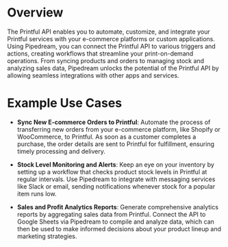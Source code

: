 # Overview

The Printful API enables you to automate, customize, and integrate your Printful services with your e-commerce platforms or custom applications. Using Pipedream, you can connect the Printful API to various triggers and actions, creating workflows that streamline your print-on-demand operations. From syncing products and orders to managing stock and analyzing sales data, Pipedream unlocks the potential of the Printful API by allowing seamless integrations with other apps and services.

# Example Use Cases

- **Sync New E-commerce Orders to Printful**: Automate the process of transferring new orders from your e-commerce platform, like Shopify or WooCommerce, to Printful. As soon as a customer completes a purchase, the order details are sent to Printful for fulfillment, ensuring timely processing and delivery.

- **Stock Level Monitoring and Alerts**: Keep an eye on your inventory by setting up a workflow that checks product stock levels in Printful at regular intervals. Use Pipedream to integrate with messaging services like Slack or email, sending notifications whenever stock for a popular item runs low.

- **Sales and Profit Analytics Reports**: Generate comprehensive analytics reports by aggregating sales data from Printful. Connect the API to Google Sheets via Pipedream to compile and analyze data, which can then be used to make informed decisions about your product lineup and marketing strategies.
